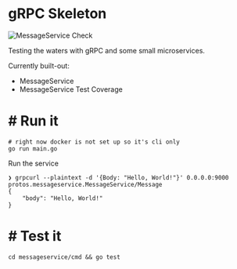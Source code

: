 # gRPC Skeleton
![MessageService Check](https://github.com/DLzer/gRPC-skeleton/workflows/MessageService%20Check/badge.svg)

Testing the waters with gRPC and some small microservices.

Currently built-out:
- MessageService
- MessageService Test Coverage

# # Run it

```shell
# right now docker is not set up so it's cli only
go run main.go
```

Run the service
``` text
❯ grpcurl --plaintext -d '{Body: "Hello, World!"}' 0.0.0.0:9000 protos.messageservice.MessageService/Message
{
    "body": "Hello, World!"
}
```

# # Test it
```shell
cd messageservice/cmd && go test
```
